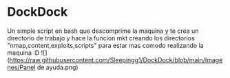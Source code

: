 # DockDock
Un simple script en bash que descomprime la maquina y te crea un directorio de trabajo y hace la funcion mkt creando los directorios "nmap,content,exploits,scripts" para estar mas comodo realizando la maquina :D
<span>![</span><span></span><span>]</span><span>(</span><span>https://raw.githubusercontent.com/Sleepingg1/DockDock/blob/main/Imagenes/Panel de ayuda.png</span><span>)</span>
